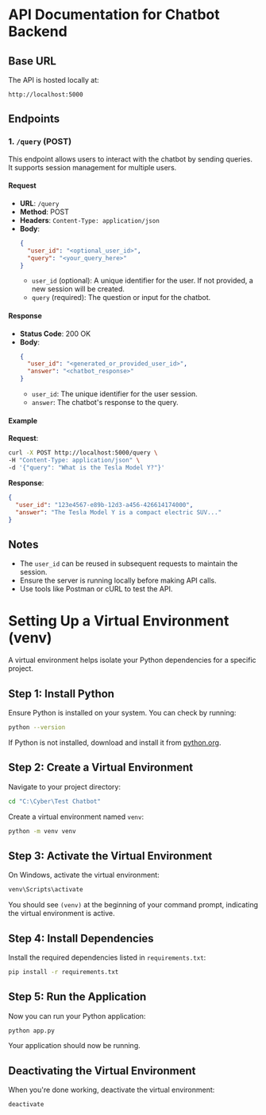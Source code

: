 # API Documentation for Chatbot Backend

## Base URL
The API is hosted locally at:
```
http://localhost:5000
```

## Endpoints

### 1. `/query` (POST)
This endpoint allows users to interact with the chatbot by sending queries. It supports session management for multiple users.

#### Request
- **URL**: `/query`
- **Method**: POST
- **Headers**: `Content-Type: application/json`
- **Body**:
  ```json
  {
    "user_id": "<optional_user_id>",
    "query": "<your_query_here>"
  }
  ```
  - `user_id` (optional): A unique identifier for the user. If not provided, a new session will be created.
  - `query` (required): The question or input for the chatbot.

#### Response
- **Status Code**: 200 OK
- **Body**:
  ```json
  {
    "user_id": "<generated_or_provided_user_id>",
    "answer": "<chatbot_response>"
  }
  ```
  - `user_id`: The unique identifier for the user session.
  - `answer`: The chatbot's response to the query.

#### Example
**Request**:
```bash
curl -X POST http://localhost:5000/query \
-H "Content-Type: application/json" \
-d '{"query": "What is the Tesla Model Y?"}'
```

**Response**:
```json
{
  "user_id": "123e4567-e89b-12d3-a456-426614174000",
  "answer": "The Tesla Model Y is a compact electric SUV..."
}
```

## Notes
- The `user_id` can be reused in subsequent requests to maintain the session.
- Ensure the server is running locally before making API calls.
- Use tools like Postman or cURL to test the API.

# Setting Up a Virtual Environment (venv)

A virtual environment helps isolate your Python dependencies for a specific project.

## Step 1: Install Python
Ensure Python is installed on your system. You can check by running:
```bash
python --version
```
If Python is not installed, download and install it from [python.org](https://www.python.org/).

## Step 2: Create a Virtual Environment
Navigate to your project directory:
```bash
cd "C:\Cyber\Test Chatbot"
```

Create a virtual environment named `venv`:
```bash
python -m venv venv
```

## Step 3: Activate the Virtual Environment
On Windows, activate the virtual environment:
```bash
venv\Scripts\activate
```

You should see `(venv)` at the beginning of your command prompt, indicating the virtual environment is active.

## Step 4: Install Dependencies
Install the required dependencies listed in `requirements.txt`:
```bash
pip install -r requirements.txt
```
## Step 5: Run the Application
Now you can run your Python application:
```bash
python app.py
```
Your application should now be running.

## Deactivating the Virtual Environment
When you're done working, deactivate the virtual environment:
```bash
deactivate
```

